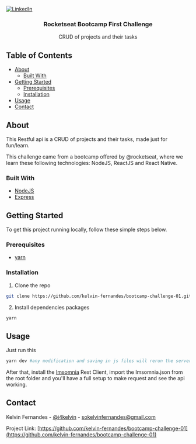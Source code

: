 [![LinkedIn][linkedin-shield]][linkedin-url]

<p align="center">
  <h3 align="center">Rocketseat Bootcamp First Challenge</h3>

  <p align="center">
    CRUD of projects and their tasks
    <br />
  </p>
</p>

## Table of Contents

- [About](#about)
  - [Built With](#built-with)
- [Getting Started](#getting-started)
  - [Prerequisites](#prerequisites)
  - [Installation](#installation)
- [Usage](#usage)
- [Contact](#contact)

## About

This Restful api is a CRUD of projects and their tasks, made just for fun/learn.

This challenge came from a bootcamp offered by @rocketseat, where we learn these following technologies: NodeJS, ReactJS and React Native.

### Built With

- [NodeJS](https://nodejs.org/)
- [Express](https://expressjs.com/)

## Getting Started

To get this project running locally, follow these simple steps below.

### Prerequisites

- [yarn](https://yarnpkg.com/en/docs/install)

### Installation

1. Clone the repo

```sh
git clone https://github.com/kelvin-fernandes/bootcamp-challenge-01.git
```

2. Install dependencies packages

```sh
yarn
```

## Usage

Just run this

```sh
yarn dev #any modification and saving in js files will rerun the server
```

After that, install the [Imsomnia](https://insomnia.rest/download/) Rest Client, import the Imsomnia.json from the root folder and you'll have a full setup to make request and see the api working.

## Contact

Kelvin Fernandes - [@i4kelvin](https://instagram.com/i4mkelvin) - sokelvinfernandes@gmail.com

Project Link: [https://github.com/kelvin-fernandes/bootcamp-challenge-01](https://github.com/kelvin-fernandes/bootcamp-challenge-01)

[linkedin-shield]: https://img.shields.io/badge/-LinkedIn-black.svg?style=flat-square&logo=linkedin&colorB=1178B3
[linkedin-url]: https://linkedin.com/in/kelvin-fernandes
